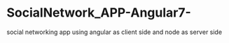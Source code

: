 # SocialNetwork_APP-Angular7-
social networking app using angular as client side and node as server side
